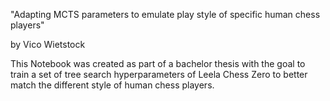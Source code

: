 "Adapting MCTS parameters to emulate play style of specific human chess players"

by Vico Wietstock

This Notebook was created as part of a bachelor thesis with the goal to train a set of tree search hyperparameters of Leela Chess Zero to better match the different style of human chess players.
